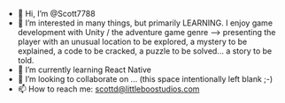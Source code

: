 - 👋 Hi, I’m @Scott7788
- 👀 I’m interested in many things, but primarily LEARNING. I enjoy game development with Unity / the adventure game genre --> presenting the player with an unusual location to be explored, a mystery to be explained, a code to be cracked, a puzzle to be solved... a story to be told.  
- 🌱 I’m currently learning React Native
- 💞️ I’m looking to collaborate on ... (this space intentionally left blank ;-)
- 📫 How to reach me: scottd@littleboostudios.com

<!---
Scott7788/Scott7788 is a ✨ special ✨ repository because its `README.md` (this file) appears on your GitHub profile.
You can click the Preview link to take a look at your changes.
--->
